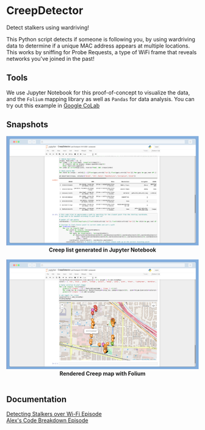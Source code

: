 # CreepDetector
Detect stalkers using wardriving!

This Python script detects if someone is following you, by using wardriving data to determine if a unique MAC address appears at multiple locations.  This works by sniffing for Probe Requests, a type of WiFi frame that reveals networks you've joined in the past!  

## Tools
We use Jupyter Notebook for this proof-of-concept to visualize the data, and the `Folium` mapping library as well as `Pandas` for data analysis.  You can try out this example in [Google CoLab](https://colab.research.google.com)

## Snapshots
<p align="center">
  <img alt="CreepDetector list in Jupyter Notebook table" src="img/creep-list.png">
  <br>
  <b>Creep list generated in Jupyter Notebook</b>
  <br>
  <br>
  <img alt="CreepDetector Map rendered in Folium" src="img/creep-map.png">
  <br>
  <b>Rendered Creep map with Folium</b>
  <br>
  <br>
</p>

## Documentation
[Detecting Stalkers over Wi-Fi Episode](https://www.youtube.com/watch?v=wNke7teywOs)  
[Alex's Code Breakdown Episode](https://youtu.be/ug9dHwm3h0s)  
